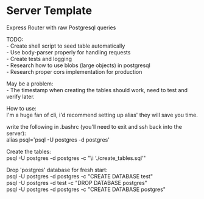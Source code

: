 # Server Template
Express Router with raw Postgresql queries

TODO: <br/>
	- Create shell script to seed table automatically <br/>
	- Use body-parser properly for handling requests <br/>
	- Create tests and logging <br/>
	- Research how to use blobs (large objects) in postgresql <br/>
 	- Research proper cors implementation for production <br/>

May be a problem: <br/>
	- The timestamp when creating the tables should work, need to test and verify later.




How to use: <br/>
I'm a huge fan of cli, i'd recommend setting up alias' they will save you time.

write the following in .bashrc (you'll need to exit and ssh back into the server): <br/>
alias psql='psql -U postgres -d postgres'

Create the tables: <br/>
	psql -U postgres -d postgres -c "\i ‘./create_tables.sql’"

Drop 'postgres' database for fresh start: <br/>
	psql -U postgres -d postgres -c "CREATE DATABASE test" <br/>
	psql -U postgres -d test -c "DROP DATABASE postgres" <br/>
	psql -U postgres -d postgres -c "CREATE DATABASE postgres" <br/>
